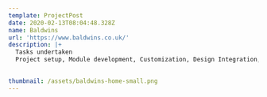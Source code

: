 ```yaml
---
template: ProjectPost
date: 2020-02-13T08:04:48.328Z
name: Baldwins
url: 'https://www.baldwins.co.uk/'
description: |+
  Tasks undertaken
  Project setup, Module development, Customization, Design Integration, Maintenance
  

thumbnail: /assets/baldwins-home-small.png
---
```


